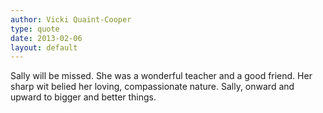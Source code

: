 ```yaml
---
author: Vicki Quaint-Cooper
type: quote
date: 2013-02-06
layout: default
---
```

Sally will be missed. She was a wonderful teacher and a good friend. Her sharp wit belied her loving, compassionate nature. Sally, onward and upward to bigger and better things.